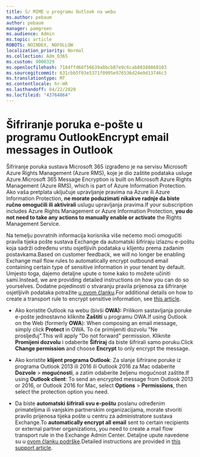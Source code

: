 ```yaml
---
title: S/ MIME u programu Outlook na webu
ms.author: pebaum
author: pebaum
manager: pamgreen
ms.audience: Admin
ms.topic: article
ROBOTS: NOINDEX, NOFOLLOW
localization_priority: Normal
ms.collection: Adm_O365
ms.custom: 9000329
ms.openlocfilehash: 7184ffd68f56639a8bcb87e9c6cab88388868103
ms.sourcegitcommit: 631cbb5f03e5371f0995e976536d24e9d13746c3
ms.translationtype: MT
ms.contentlocale: hr-HR
ms.lasthandoff: 04/22/2020
ms.locfileid: "43764864"
---
```

# <a name="encrypt-email-messages-in-outlook"></a><span data-ttu-id="18a5d-102">Šifriranje poruka e-pošte u programu Outlook</span><span class="sxs-lookup"><span data-stu-id="18a5d-102">Encrypt email messages in Outlook</span></span>

<span data-ttu-id="18a5d-103">Šifriranje poruka sustava Microsoft 365 izgrađeno je na servisu Microsoft Azure Rights Management (Azure RMS), koje je dio zaštite podataka usluge Azure.</span><span class="sxs-lookup"><span data-stu-id="18a5d-103">Microsoft 365 Message Encryption is built on Microsoft Azure Rights Management (Azure RMS), which is part of Azure Information Protection.</span></span> <span data-ttu-id="18a5d-104">Ako vaša pretplata uključuje upravljanje pravima na Azure ili Azure Information Protection, **ne morate poduzimati nikakve radnje da biste ručno omogućili ili aktivirali** uslugu upravljanja pravima.</span><span class="sxs-lookup"><span data-stu-id="18a5d-104">If your subscription includes Azure Rights Management or Azure Information Protection, **you do not need to take any actions to manually enable or activate** the Rights Management Service.</span></span>

<span data-ttu-id="18a5d-105">Na temelju povratnih informacija korisnika više nećemo moći omogućiti pravila tijeka pošte sustava Exchange da automatski šifriraju izlaznu e-poštu koja sadrži određenu vrstu osjetljivih podataka u klijentu prema zadanim postavkama.</span><span class="sxs-lookup"><span data-stu-id="18a5d-105">Based on customer feedback, we will no longer be enabling Exchange mail flow rules to automatically encrypt outbound email containing certain type of sensitive information in your tenant by default.</span></span> <span data-ttu-id="18a5d-106">Umjesto toga, dajemo detaljne upute o tome kako to možete učiniti sami.</span><span class="sxs-lookup"><span data-stu-id="18a5d-106">Instead, we are providing detailed instructions on how you can do so yourselves.</span></span> <span data-ttu-id="18a5d-107">Dodatne pojedinosti o stvaranju pravila prijenosa za šifriranje osjetljivih podataka potražite [u ovom članku](https://aka.ms/OmeEtr).</span><span class="sxs-lookup"><span data-stu-id="18a5d-107">For additional details on how to create a transport rule to encrypt sensitive information, see [this article](https://aka.ms/OmeEtr).</span></span>

- <span data-ttu-id="18a5d-108">Ako koristite Outlook na webu (bivši **OWA):** Prilikom sastavljanja poruke e-pošte jednostavno kliknite **Zaštiti** u programu OWA.</span><span class="sxs-lookup"><span data-stu-id="18a5d-108">If using Outlook on the Web (formerly **OWA**): When composing an email message, simply click **Protect** in OWA.</span></span> <span data-ttu-id="18a5d-109">To će primijeniti dozvolu "Ne prosljeđuj".</span><span class="sxs-lookup"><span data-stu-id="18a5d-109">This will apply "Do not forward" permission.</span></span> <span data-ttu-id="18a5d-110">Kliknite **Promijeni dozvolu** i odaberite **Šifriraj** da biste šifrirali samo poruku.</span><span class="sxs-lookup"><span data-stu-id="18a5d-110">Click **Change permission** and choose **Encrypt** to only encrypt the message.</span></span>

- <span data-ttu-id="18a5d-111">Ako koristite **klijent programa Outlook**: Za slanje šifrirane poruke iz programa Outlook 2013 ili 2016 ili Outlook 2016 za Mac odaberite **Dozvole** > **mogućnosti**, a zatim odaberite željenu mogućnost zaštite.</span><span class="sxs-lookup"><span data-stu-id="18a5d-111">If using **Outlook client**: To send an encrypted message from Outlook 2013 or 2016, or Outlook 2016 for Mac, select **Options** > **Permissions**, then select the protection option you need.</span></span>

- <span data-ttu-id="18a5d-112">Da biste **automatski šifrirali svu e-poštu** poslanu određenim primateljima ili vanjskim partnerskim organizacijama, morate stvoriti pravilo prijenosa tijeka pošte u centru za administratore sustava Exchange.</span><span class="sxs-lookup"><span data-stu-id="18a5d-112">To **automatically encrypt all email** sent to certain recipients or external partner organizations, you need to create a mail flow transport rule in the Exchange Admin Center.</span></span> <span data-ttu-id="18a5d-113">Detaljne upute navedene su u [ovom članku podrške](https://docs.microsoft.com/office365/securitycompliance/define-mail-flow-rules-to-encrypt-email#create-a-mail-flow-rule-to-encrypt-email-messages-with-the-new-ome-capabilities).</span><span class="sxs-lookup"><span data-stu-id="18a5d-113">Detailed instructions are provided in [this support article](https://docs.microsoft.com/office365/securitycompliance/define-mail-flow-rules-to-encrypt-email#create-a-mail-flow-rule-to-encrypt-email-messages-with-the-new-ome-capabilities).</span></span>

